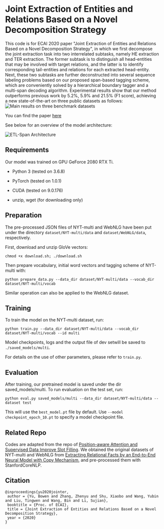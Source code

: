 Joint Extraction of Entities and Relations Based on a Novel Decomposition Strategy
==========

This code is for ECAI 2020 paper "Joint Extraction of Entities and Relations Based on a Novel Decomposition Strategy", in which we first decompose the joint extraction task into two interrelated subtasks, namely HE extraction and TER extraction. The former subtask is to distinguish all head-entities that may be involved with target relations, and the latter is to identify corresponding tail-entities and relations for each extracted head-entity. Next, these two subtasks are further deconstructed into several sequence labeling problems based on our proposed span-based tagging scheme, which are conveniently solved by a hierarchical boundary tagger and a multi-span decoding algorithm. Experimental results show that our method outperforms previous work by 5.2%, 5.9% and 21.5% (F1 score), achieving a new state-of-the-art on three public datasets as follows:
![Main results on three benchmark datasets](https://yubowen-ph.github.io/files/2020_ECAI_ETL/results.jpg "Main results on three benchmark datasets")


You can find the paper [here](https://yubowen-ph.github.io/files/2020_ECAI_ETL/ETL.pdf)

See below for an overview of the model architecture:

![ETL-Span Architecture](https://yubowen-ph.github.io/files/2020_ECAI_ETL/model.png "ETL-Span Architecture")

## Requirements

Our model was trained on GPU GeForce 2080 RTX Ti.  

- Python 3 (tested on 3.6.8)

- PyTorch (tested on 1.0.1)

- CUDA (tested on 9.0.176)

- unzip, wget (for downloading only)

## Preparation

The pre-processed JSON files of NYT-multi and WebNLG have been put under the directory `dataset/NYT-multi/data` and `dataset/WebNLG/data`, respectively.


First, download and unzip GloVe vectors:

```
chmod +x download.sh; ./download.sh
```

  

Then prepare vocabulary, initial word vectors and tagging scheme of NYT-multi with:

```
python prepare_data.py --data_dir dataset/NYT-multi/data --vocab_dir dataset/NYT-multi/vocab
```

Similar operation can also be applied to the WebNLG dataset.

## Training

  

To train the model on the NYT-multi dataset, run:

```
python train.py --data_dir dataset/NYT-multi/data --vocab_dir dataset/NYT-multi/vocab --id multi 
```

  

Model checkpoints, logs and the output file of dev setwill be saved to `./saved_models/multi`.

  

For details on the use of other parameters, please refer to `train.py`.

  

## Evaluation

After training, our pretrained model is saved under the dir saved_models/multi. To run evaluation on the test set, run:

  
```
python eval.py saved_models/multi --data_dir dataset/NYT-multi/data --dataset test
```

  
This will use the `best_model.pt` file by default. Use `--model checkpoint_epoch_10.pt` to specify a model checkpoint file.

## Related Repo

 Codes are adapted from the repo of [Position-aware Attention and Supervised Data Improve Slot Filling](https://github.com/yuhaozhang/tacred-relation). We obtained the original datasets of NYT-multi and WebNLG from [Extracting Relational Facts by an End-to-End Neural Model with Copy Mechanism](https://github.com/xiangrongzeng/copy_re), and pre-processed them with StanfordCoreNLP.
 

## Citation

```
@inproceedings{yu2020jointer,
 author = {Yu, Bowen and Zhang, Zhenyu and Shu, Xiaobo and Wang, Yubin and Liu, Tingwen and Wang, Bin and Li, Sujian},
 booktitle = {Proc. of ECAI},
 title = {Joint Extraction of Entities and Relations Based on a Novel Decomposition Strategy},
 year = {2020}
}
```